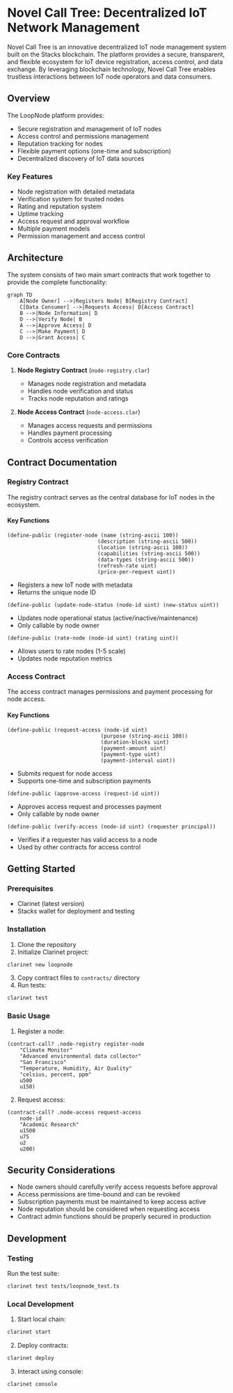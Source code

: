 # Novel Call Tree: Decentralized IoT Network Management

Novel Call Tree is an innovative decentralized IoT node management system built on the Stacks blockchain. The platform provides a secure, transparent, and flexible ecosystem for IoT device registration, access control, and data exchange. By leveraging blockchain technology, Novel Call Tree enables trustless interactions between IoT node operators and data consumers.

## Overview

The LoopNode platform provides:

- Secure registration and management of IoT nodes
- Access control and permissions management
- Reputation tracking for nodes
- Flexible payment options (one-time and subscription)
- Decentralized discovery of IoT data sources

### Key Features

- Node registration with detailed metadata
- Verification system for trusted nodes
- Rating and reputation system
- Uptime tracking
- Access request and approval workflow
- Multiple payment models
- Permission management and access control

## Architecture

The system consists of two main smart contracts that work together to provide the complete functionality:

```mermaid
graph TD
    A[Node Owner] -->|Registers Node| B[Registry Contract]
    C[Data Consumer] -->|Requests Access| D[Access Contract]
    B -->|Node Information| D
    D -->|Verify Node| B
    A -->|Approve Access| D
    C -->|Make Payment| D
    D -->|Grant Access| C
```

### Core Contracts

1. **Node Registry Contract** (`node-registry.clar`)
   - Manages node registration and metadata
   - Handles node verification and status
   - Tracks node reputation and ratings

2. **Node Access Contract** (`node-access.clar`)
   - Manages access requests and permissions
   - Handles payment processing
   - Controls access verification

## Contract Documentation

### Registry Contract

The registry contract serves as the central database for IoT nodes in the ecosystem.

#### Key Functions

```clarity
(define-public (register-node (name (string-ascii 100)) 
                             (description (string-ascii 500))
                             (location (string-ascii 100))
                             (capabilities (string-ascii 500))
                             (data-types (string-ascii 500))
                             (refresh-rate uint)
                             (price-per-request uint))
```

- Registers a new IoT node with metadata
- Returns the unique node ID

```clarity
(define-public (update-node-status (node-id uint) (new-status uint))
```

- Updates node operational status (active/inactive/maintenance)
- Only callable by node owner

```clarity
(define-public (rate-node (node-id uint) (rating uint))
```

- Allows users to rate nodes (1-5 scale)
- Updates node reputation metrics

### Access Contract

The access contract manages permissions and payment processing for node access.

#### Key Functions

```clarity
(define-public (request-access (node-id uint) 
                              (purpose (string-ascii 100))
                              (duration-blocks uint)
                              (payment-amount uint)
                              (payment-type uint)
                              (payment-interval uint))
```

- Submits request for node access
- Supports one-time and subscription payments

```clarity
(define-public (approve-access (request-id uint))
```

- Approves access request and processes payment
- Only callable by node owner

```clarity
(define-public (verify-access (node-id uint) (requester principal))
```

- Verifies if a requester has valid access to a node
- Used by other contracts for access control

## Getting Started

### Prerequisites

- Clarinet (latest version)
- Stacks wallet for deployment and testing

### Installation

1. Clone the repository
2. Initialize Clarinet project:
```bash
clarinet new loopnode
```
3. Copy contract files to `contracts/` directory
4. Run tests:
```bash
clarinet test
```

### Basic Usage

1. Register a node:
```clarity
(contract-call? .node-registry register-node 
    "Climate Monitor" 
    "Advanced environmental data collector" 
    "San Francisco" 
    "Temperature, Humidity, Air Quality" 
    "celsius, percent, ppm" 
    u500 
    u150)
```

2. Request access:
```clarity
(contract-call? .node-access request-access 
    node-id 
    "Academic Research" 
    u1500 
    u75 
    u2 
    u200)
```

## Security Considerations

- Node owners should carefully verify access requests before approval
- Access permissions are time-bound and can be revoked
- Subscription payments must be maintained to keep access active
- Node reputation should be considered when requesting access
- Contract admin functions should be properly secured in production

## Development

### Testing

Run the test suite:
```bash
clarinet test tests/loopnode_test.ts
```

### Local Development

1. Start local chain:
```bash
clarinet start
```

2. Deploy contracts:
```bash
clarinet deploy
```

3. Interact using console:
```bash
clarinet console
```